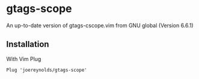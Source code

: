 # gtags-scope

An up-to-date version of gtags-cscope.vim from GNU global (Version 6.6.1)

## Installation

With Vim Plug

```
Plug 'joereynolds/gtags-scope'
```
